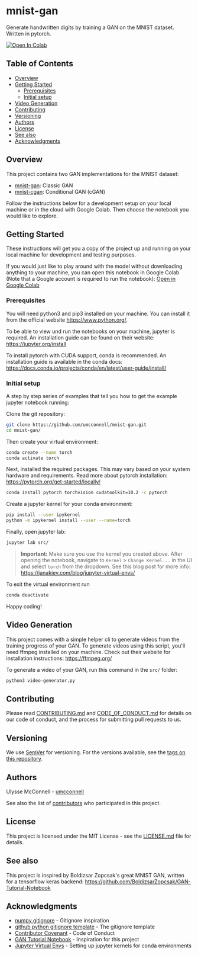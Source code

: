 # mnist-gan

Generate handwritten digits by training a GAN on the MNIST dataset. Written in
pytorch.

[![Open In Colab](https://colab.research.google.com/assets/colab-badge.svg)][1]

## Table of Contents

-   [Overview](#overview)
-   [Getting Started](#getting-started)
    -   [Prerequisites](#prerequisites)
    -   [Initial setup](#initial-setup)
-   [Video Generation](#video-generation)
-   [Contributing](#contributing)
-   [Versioning](#versioning)
-   [Authors](#authors)
-   [License](#license)
-   [See also](#see-also)
-   [Acknowledgments](#acknowledgments)

## Overview

This project contains two GAN implementations for the MNIST dataset:

-   [mnist-gan](./src/mnist-gan.ipynb): Classic GAN
-   [mnist-cgan](./src/mnist-cgan.ipynb): Conditional GAN (cGAN)

Follow the instructions below for a development setup on your local machine or
in the cloud with Google Colab. Then choose the notebook you would like to
explore.

## Getting Started

These instructions will get you a copy of the project up and running on your
local machine for development and testing purposes.

If you would just like to play around with the model without downloading
anything to your machine, you can open this notebook in Google Colab
(Note that a Google account is required to run the notebook):
[Open in Google Colab][1]

### Prerequisites

You will need python3 and pip3 installed on your machine. You can install it
from the official website https://www.python.org/.

To be able to view und run the notebooks on your machine, jupyter is
required. An installation guide can be found on their website:
https://jupyter.org/install

To install pytorch with CUDA support, conda is recommended. An installation
guide is available in the conda docs:
https://docs.conda.io/projects/conda/en/latest/user-guide/install/

### Initial setup

A step by step series of examples that tell you how to get the example
jupyter notebook running:

Clone the git repository:

```bash
git clone https://github.com/umcconnell/mnist-gan.git
cd mnist-gan/
```

Then create your virtual environment:

```bash
conda create --name torch
conda activate torch
```

Next, installed the required packages. This may vary based on your system
hardware and requirements. Read more about pytorch installation:
https://pytorch.org/get-started/locally/

```bash
conda install pytorch torchvision cudatoolkit=10.2 -c pytorch
```

Create a jupyter kernel for your conda environment:

```bash
pip install --user ipykernel
python -m ipykernel install --user --name=torch
```

Finally, open jupyter lab:

```bash
jupyter lab src/
```

> **Important:**
> Make sure you use the kernel you created above. After opening the notebook,
> navigate to `Kernel` > `Change Kernel...` in the UI and select `torch` from
> the dropdown.
> See this blog post for more info:
> https://janakiev.com/blog/jupyter-virtual-envs/

To exit the virtual environment run

```bash
conda deactivate
```

Happy coding!

## Video Generation

This project comes with a simple helper cli to generate videos from the training
progress of your GAN. To generate videos using this script, you'll need ffmpeg
installed on your machine. Check out their website for installation
instructions: https://ffmpeg.org/

To generate a video of your GAN, run this command in the `src/` folder:

```bash
python3 video-generator.py
```

## Contributing

Please read [CONTRIBUTING.md](CONTRIBUTING.md) and
[CODE_OF_CONDUCT.md](CODE_OF_CONDUCT.md) for details on our code of conduct, and
the process for submitting pull requests to us.

## Versioning

We use [SemVer](http://semver.org/) for versioning. For the versions available,
see the [tags on this repository](https://github.com/umcconnell/mnist-gan/tags).

## Authors

Ulysse McConnell - [umcconnell](https://github.com/umcconnell/)

See also the list of
[contributors](https://github.com/umcconnell/mnist-gan/contributors)
who participated in this project.

## License

This project is licensed under the MIT License - see the
[LICENSE.md](LICENSE.md) file for details.

## See also

This project is inspired by Boldizsar Zopcsak's great MNIST GAN, written for
a tensorflow keras backend:
https://github.com/BoldizsarZopcsak/GAN-Tutorial-Notebook

## Acknowledgments

-   [numpy gitignore](https://github.com/numpy/numpy/blob/master/.gitignore) -
    Gitignore inspiration
-   [github python gitignore template](https://github.com/github/gitignore/blob/master/Python.gitignore) - The gitignore template
-   [Contributor Covenant](https://www.contributor-covenant.org/) - Code of Conduct
-   [GAN Tutorial Notebook](https://github.com/BoldizsarZopcsak/GAN-Tutorial-Notebook) -
    Inspiration for this project
-   [Jupyter Virtual Envs](https://janakiev.com/blog/jupyter-virtual-envs/) -
    Setting up jupyter kernels for conda environments

[1]: http://colab.research.google.com/github/umcconnell/mnist-gan/blob/master
